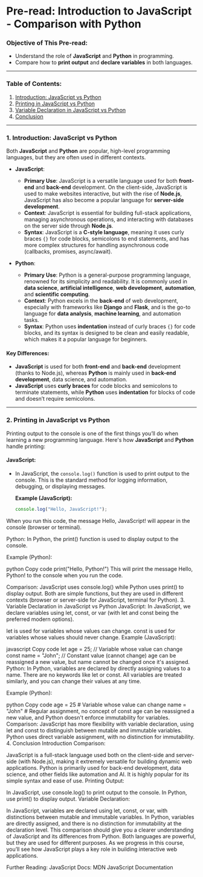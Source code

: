 # Pre-read: Introduction to JavaScript - Comparison with Python

### Objective of This Pre-read:
- Understand the role of **JavaScript** and **Python** in programming.
- Compare how to **print output** and **declare variables** in both languages.

---

### Table of Contents:

1. [Introduction: JavaScript vs Python](#introduction-javascript-vs-python)
2. [Printing in JavaScript vs Python](#printing-in-javascript-vs-python)
3. [Variable Declaration in JavaScript vs Python](#variable-declaration-in-javascript-vs-python)
4. [Conclusion](#conclusion)

---

### 1. Introduction: JavaScript vs Python

Both **JavaScript** and **Python** are popular, high-level programming languages, but they are often used in different contexts.

- **JavaScript**:  
  - **Primary Use**: JavaScript is a versatile language used for both **front-end** and **back-end** development. On the client-side, JavaScript is used to make websites interactive, but with the rise of **Node.js**, JavaScript has also become a popular language for **server-side development**.
  - **Context**: JavaScript is essential for building full-stack applications, managing asynchronous operations, and interacting with databases on the server side through **Node.js**.
  - **Syntax**: JavaScript is a **C-style language**, meaning it uses curly braces `{}` for code blocks, semicolons to end statements, and has more complex structures for handling asynchronous code (callbacks, promises, async/await).

- **Python**:  
  - **Primary Use**: Python is a general-purpose programming language, renowned for its simplicity and readability. It is commonly used in **data science**, **artificial intelligence**, **web development**, **automation**, and **scientific computing**.
  - **Context**: Python excels in the **back-end** of web development, especially with frameworks like **Django** and **Flask**, and is the go-to language for **data analysis**, **machine learning**, and automation tasks.
  - **Syntax**: Python uses **indentation** instead of curly braces `{}` for code blocks, and its syntax is designed to be clean and easily readable, which makes it a popular language for beginners.

#### Key Differences:
- **JavaScript** is used for both **front-end** and **back-end** development (thanks to Node.js), whereas **Python** is mainly used in **back-end development**, data science, and automation.
- **JavaScript** uses **curly braces** for code blocks and semicolons to terminate statements, while **Python** uses **indentation** for blocks of code and doesn’t require semicolons.

---

### 2. Printing in JavaScript vs Python

Printing output to the console is one of the first things you’ll do when learning a new programming language. Here's how **JavaScript** and **Python** handle printing:

#### JavaScript:
- In JavaScript, the `console.log()` function is used to print output to the console. This is the standard method for logging information, debugging, or displaying messages.
  
  **Example (JavaScript):**
  ```javascript
  console.log("Hello, JavaScript!");


When you run this code, the message Hello, JavaScript! will appear in the console (browser or terminal).

Python:
In Python, the print() function is used to display output to the console.

Example (Python):

python
Copy code
print("Hello, Python!")
This will print the message Hello, Python! to the console when you run the code.

Comparison:
JavaScript uses console.log() while Python uses print() to display output.
Both are simple functions, but they are used in different contexts (browser or server-side for JavaScript, terminal for Python).
3. Variable Declaration in JavaScript vs Python
JavaScript:
In JavaScript, we declare variables using let, const, or var (with let and const being the preferred modern options).

let is used for variables whose values can change.
const is used for variables whose values should never change.
Example (JavaScript):

javascript
Copy code
let age = 25;    // Variable whose value can change
const name = "John";  // Constant value (cannot change)
age can be reassigned a new value, but name cannot be changed once it's assigned.
Python:
In Python, variables are declared by directly assigning values to a name. There are no keywords like let or const. All variables are treated similarly, and you can change their values at any time.

Example (Python):

python
Copy code
age = 25    # Variable whose value can change
name = "John"  # Regular assignment, no concept of const
age can be reassigned a new value, and Python doesn't enforce immutability for variables.
Comparison:
JavaScript has more flexibility with variable declaration, using let and const to distinguish between mutable and immutable variables.
Python uses direct variable assignment, with no distinction for immutability.
4. Conclusion
Introduction Comparison:

JavaScript is a full-stack language used both on the client-side and server-side (with Node.js), making it extremely versatile for building dynamic web applications.
Python is primarily used for back-end development, data science, and other fields like automation and AI. It is highly popular for its simple syntax and ease of use.
Printing Output:

In JavaScript, use console.log() to print output to the console.
In Python, use print() to display output.
Variable Declaration:

In JavaScript, variables are declared using let, const, or var, with distinctions between mutable and immutable variables.
In Python, variables are directly assigned, and there is no distinction for immutability at the declaration level.
This comparison should give you a clearer understanding of JavaScript and its differences from Python. Both languages are powerful, but they are used for different purposes. As we progress in this course, you’ll see how JavaScript plays a key role in building interactive web applications.

Further Reading:
JavaScript Docs: MDN JavaScript Documentation